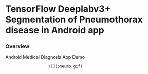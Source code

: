 # TensorFlow Deeplabv3+ Segmentation of Pneumothorax disease in Android app
### Overview
Android Medical Diagnosis App Demo

                       ![](pneumo.gif)
